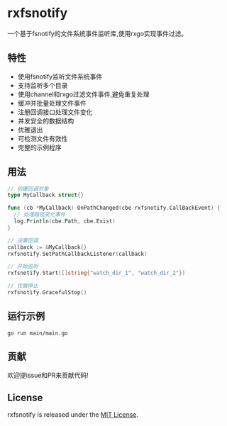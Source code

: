 # rxfsnotify

一个基于fsnotify的文件系统事件监听库,使用rxgo实现事件过滤。

## 特性

- 使用fsnotify监听文件系统事件
- 支持监听多个目录
- 使用channel和rxgo过滤文件事件,避免重复处理
- 缓冲并批量处理文件事件
- 注册回调接口处理文件变化
- 并发安全的数据结构
- 优雅退出
- 可检测文件有效性
- 完整的示例程序

## 用法

```go
// 创建回调对象
type MyCallback struct{}

func (cb *MyCallback) OnPathChanged(cbe rxfsnotify.CallBackEvent) {
  // 处理路径变化事件  
  log.Println(cbe.Path, cbe.Exist) 
}

// 设置回调
callback := &MyCallback{}
rxfsnotify.SetPathCallbackListener(callback)

// 开始监听
rxfsnotify.Start([]string{"watch_dir_1", "watch_dir_2"}) 

// 优雅停止
rxfsnotify.GracefulStop()
```

## 运行示例

`go run main/main.go`

## 贡献

欢迎提issue和PR来贡献代码!

## License

rxfsnotify is released under the [MIT License](https://opensource.org/licenses/MIT).